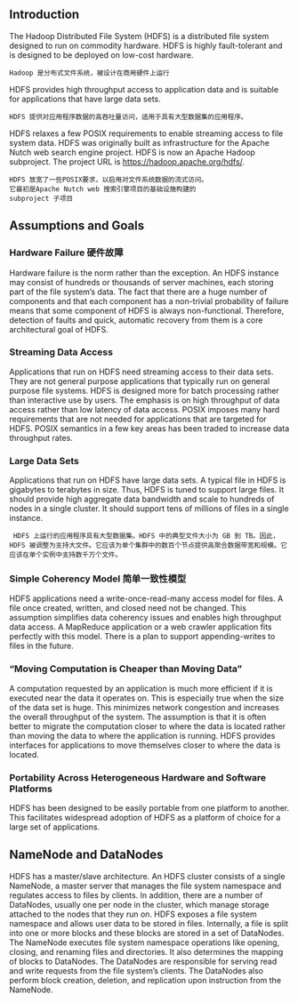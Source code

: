 ## Introduction

The Hadoop Distributed File System (HDFS) is a distributed file system designed to run on commodity hardware. HDFS is highly fault-tolerant and is designed to be deployed on low-cost hardware. 

```
Hadoop 是分布式文件系统，被设计在商用硬件上运行
```

HDFS provides high throughput access to application data and is suitable for applications that have large data sets. 

```
HDFS 提供对应用程序数据的高吞吐量访问，适用于具有大型数据集的应用程序。
```

HDFS relaxes a few POSIX requirements to enable streaming access to file system data. HDFS was originally built as infrastructure for the Apache Nutch web search engine project. HDFS is now an Apache Hadoop subproject. The project URL is https://hadoop.apache.org/hdfs/.

```
HDFS 放宽了一些POSIX要求，以启用对文件系统数据的流式访问。
它最初是Apache Nutch web 搜索引擎项目的基础设施构建的
subproject 子项目
```



## Assumptions and Goals



### Hardware Failure 硬件故障

Hardware failure is the norm rather than the exception. An HDFS instance may consist of hundreds or thousands of server machines, each storing part of the file system’s data. The fact that there are a huge number of components and that each component has a non-trivial probability of failure means that some component of HDFS is always non-functional. Therefore, detection of faults and quick, automatic recovery from them is a core architectural goal of HDFS.



### Streaming Data Access

Applications that run on HDFS need streaming access to their data sets. They are not general purpose applications that typically run on general purpose file systems. HDFS is designed more for batch processing rather than interactive use by users. The emphasis is on high throughput of data access rather than low latency of data access. POSIX imposes many hard requirements that are not needed for applications that are targeted for HDFS. POSIX semantics in a few key areas has been traded to increase data throughput rates.



### Large Data Sets

Applications that run on HDFS have large data sets. A typical file in HDFS is gigabytes to terabytes in size. Thus, HDFS is tuned to support large files. It should provide high aggregate data bandwidth and scale to hundreds of nodes in a single cluster. It should support tens of millions of files in a single instance.

```
 HDFS 上运行的应用程序具有大型数据集。HDFS 中的典型文件大小为 GB 到 TB。因此，HDFS 被调整为支持大文件。它应该为单个集群中的数百个节点提供高聚合数据带宽和规模。它应该在单个实例中支持数千万个文件。
```



### Simple Coherency Model 简单一致性模型

HDFS applications need a write-once-read-many access model for files. A file once created, written, and closed need not be changed. This assumption simplifies data coherency issues and enables high throughput data access. A MapReduce application or a web crawler application fits perfectly with this model. There is a plan to support appending-writes to files in the future.



### “Moving Computation is Cheaper than Moving Data”

A computation requested by an application is much more efficient if it is executed near the data it operates on. This is especially true when the size of the data set is huge. This minimizes network congestion and increases the overall throughput of the system. The assumption is that it is often better to migrate the computation closer to where the data is located rather than moving the data to where the application is running. HDFS provides interfaces for applications to move themselves closer to where the data is located.



### Portability Across Heterogeneous Hardware and Software Platforms

HDFS has been designed to be easily portable from one platform to another. This facilitates widespread adoption of HDFS as a platform of choice for a large set of applications.



## NameNode and DataNodes

HDFS has a master/slave architecture. An HDFS cluster consists of a single NameNode, a master server that manages the file system namespace and regulates access to files by clients. In addition, there are a number of DataNodes, usually one per node in the cluster, which manage storage attached to the nodes that they run on. HDFS exposes a file system namespace and allows user data to be stored in files. Internally, a file is split into one or more blocks and these blocks are stored in a set of DataNodes. The NameNode executes file system namespace operations like opening, closing, and renaming files and directories. It also determines the mapping of blocks to DataNodes. The DataNodes are responsible for serving read and write requests from the file system’s clients. The DataNodes also perform block creation, deletion, and replication upon instruction from the NameNode.